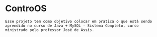 # ControOS
    Esse projeto tem como objetivo colocar em pratica o que está sendo aprendido no curso de Java + MySQL - Sistema Completo, curso ministrado pelo professor José de Assis.
 
